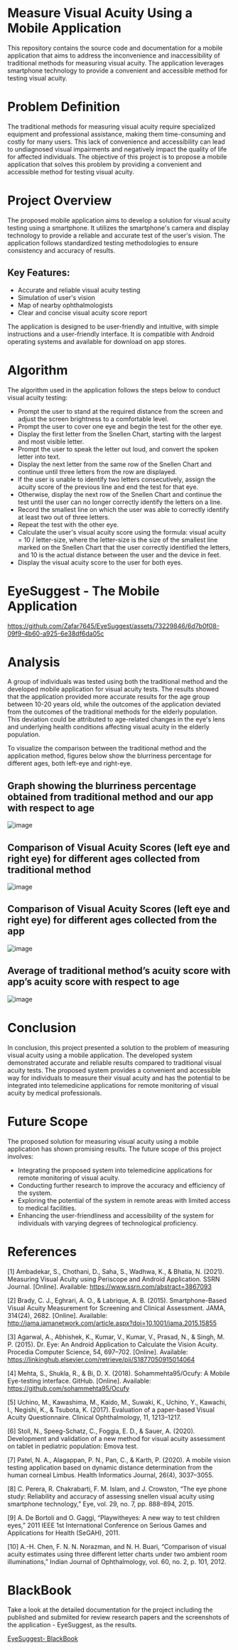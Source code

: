 # Measure Visual Acuity Using a Mobile Application

This repository contains the source code and documentation for a mobile application that aims to address the inconvenience and inaccessibility of traditional methods for measuring visual acuity. The application leverages smartphone technology to provide a convenient and accessible method for testing visual acuity.

# Problem Definition

The traditional methods for measuring visual acuity require specialized equipment and professional assistance, making them time-consuming and costly for many users. This lack of convenience and accessibility can lead to undiagnosed visual impairments and negatively impact the quality of life for affected individuals. The objective of this project is to propose a mobile application that solves this problem by providing a convenient and accessible method for testing visual acuity.

# Project Overview

The proposed mobile application aims to develop a solution for visual acuity testing using a smartphone. It utilizes the smartphone's camera and display technology to provide a reliable and accurate test of the user's vision. The application follows standardized testing methodologies to ensure consistency and accuracy of results.

## Key Features:

- Accurate and reliable visual acuity testing
- Simulation of user's vision
- Map of nearby ophthalmologists
- Clear and concise visual acuity score report

The application is designed to be user-friendly and intuitive, with simple instructions and a user-friendly interface. It is compatible with Android operating systems and available for download on app stores.

# Algorithm

The algorithm used in the application follows the steps below to conduct visual acuity testing:

- Prompt the user to stand at the required distance from the screen and adjust the screen brightness to a comfortable level.
- Prompt the user to cover one eye and begin the test for the other eye.
- Display the first letter from the Snellen Chart, starting with the largest and most visible letter.
- Prompt the user to speak the letter out loud, and convert the spoken letter into text.
- Display the next letter from the same row of the Snellen Chart and continue until three letters from the row are displayed.
- If the user is unable to identify two letters consecutively, assign the acuity score of the previous line and end the test for that eye.
- Otherwise, display the next row of the Snellen Chart and continue the test until the user can no longer correctly identify the letters on a line.
- Record the smallest line on which the user was able to correctly identify at least two out of three letters.
- Repeat the test with the other eye.
- Calculate the user's visual acuity score using the formula: visual acuity = 10 / letter-size, where the letter-size is the size of the smallest line marked on the Snellen Chart that the user correctly identified the letters, and 10 is the actual distance between the user and the device in feet.
- Display the visual acuity score to the user for both eyes.

# EyeSuggest - The Mobile Application

https://github.com/Zafar7645/EyeSuggest/assets/73229846/6d7b0f08-09f9-4b60-a925-6e38df6da05c

# Analysis

A group of individuals was tested using both the traditional method and the developed mobile application for visual acuity tests. The results showed that the application provided more accurate results for the age group between 10-20 years old, while the outcomes of the application deviated from the outcomes of the traditional methods for the elderly population. This deviation could be attributed to age-related changes in the eye's lens and underlying health conditions affecting visual acuity in the elderly population.

To visualize the comparison between the traditional method and the application method, figures below show the blurriness percentage for different ages, both left-eye and right-eye.

## Graph showing the blurriness percentage obtained from traditional method and our app with respect to age

![image](https://github.com/Zafar7645/EyeSuggest/assets/73229846/db6375ff-286f-4b3e-8343-05c3eebc972d)

## Comparison of Visual Acuity Scores (left eye and right eye) for different ages collected from traditional method

![image](https://github.com/Zafar7645/EyeSuggest/assets/73229846/26887c49-3ba1-4385-b217-845feceb1f3c)

## Comparison of Visual Acuity Scores (left eye and right eye) for different ages collected from the app

![image](https://github.com/Zafar7645/EyeSuggest/assets/73229846/18c96374-409a-4d10-a0df-9dca147b7458)

## Average of traditional method’s acuity score with app’s acuity score with respect to age 

![image](https://github.com/Zafar7645/EyeSuggest/assets/73229846/aab8c74a-897c-41be-8e81-99a2a46f3983)

# Conclusion

In conclusion, this project presented a solution to the problem of measuring visual acuity using a mobile application. The developed system demonstrated accurate and reliable results compared to traditional visual acuity tests. The proposed system provides a convenient and accessible way for individuals to measure their visual acuity and has the potential to be integrated into telemedicine applications for remote monitoring of visual acuity by medical professionals.

# Future Scope

The proposed solution for measuring visual acuity using a mobile application has shown promising results. The future scope of this project involves:
- Integrating the proposed system into telemedicine applications for remote monitoring of visual acuity.
- Conducting further research to improve the accuracy and efficiency of the system.
- Exploring the potential of the system in remote areas with limited access to medical facilities.
- Enhancing the user-friendliness and accessibility of the system for individuals with varying degrees of technological proficiency.

# References

[1] Ambadekar, S., Chothani, D., Saha, S., Wadhwa, K., & Bhatia, N. (2021). Measuring Visual Acuity using Periscope and Android Application. SSRN Journal. [Online]. Available: https://www.ssrn.com/abstract=3867093

[2] Brady, C. J., Eghrari, A. O., & Labrique, A. B. (2015). Smartphone-Based Visual Acuity Measurement for Screening and Clinical Assessment. JAMA, 314(24), 2682. [Online]. Available: http://jama.jamanetwork.com/article.aspx?doi=10.1001/jama.2015.15855

[3] Agarwal, A., Abhishek, K., Kumar, V., Kumar, V., Prasad, N., & Singh, M. P. (2015). Dr. Eye: An Android Application to Calculate the Vision Acuity. Procedia Computer Science, 54, 697–702. [Online]. Available: https://linkinghub.elsevier.com/retrieve/pii/S1877050915014064

[4] Mehta, S., Shukla, R., & Bi, D. X. (2018). Sohammehta95/Ocufy: A Mobile Eye-testing interface. GitHub. [Online]. Available: https://github.com/sohammehta95/Ocufy

[5] Uchino, M., Kawashima, M., Kaido, M., Suwaki, K., Uchino, Y., Kawachi, I., Negishi, K., & Tsubota, K. (2017). Evaluation of a paper-based Visual Acuity Questionnaire. Clinical Ophthalmology, 11, 1213–1217.

[6] Stoll, N., Speeg-Schatz, C., Foggia, E. D., & Sauer, A. (2020). Development and validation of a new method for visual acuity assessment on tablet in pediatric population: Emova test.

[7] Patel, N. A., Alagappan, P. N., Pan, C., & Karth, P. (2020). A mobile vision testing application based on dynamic distance determination from the human corneal Limbus. Health Informatics Journal, 26(4), 3037–3055.

[8]	C. Perera, R. Chakrabarti, F. M. Islam, and J. Crowston, “The eye phone study: Reliability and accuracy of assessing snellen visual acuity using smartphone technology,” Eye, vol. 29, no. 7, pp. 888–894, 2015.

[9]	A. De Bortoli and O. Gaggi, “Playwitheyes: A new way to test children eyes,” 2011 IEEE 1st International Conference on Serious Games and Applications for Health (SeGAH), 2011.  

[10]	A.-H. Chen, F. N. N. Norazman, and N. H. Buari, “Comparison of visual acuity estimates using three different letter charts under two ambient room illuminations,” Indian Journal of Ophthalmology, vol. 60, no. 2, p. 101, 2012.  


# BlackBook
Take a look at the detailed documentation for the project including the published and submiited for review research papers and the screenshots of the application - EyeSuggest, as the results.

[EyeSuggest- BlackBook](https://drive.google.com/file/d/1CCKwdcG9bxpInvKIsu2Uxhfi9P-P6FK6/view?usp=sharing)

